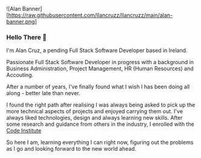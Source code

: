 ![Alan Banner][https://raw.githubusercontent.com/llancruzz/llancruzz/main/alan-banner.png]

### Hello There 👋
 
I'm Alan Cruz, a pending Full Stack Software Developer based in Ireland. 

Passionate Full Stack Software Developer in progress with a background in Business Administration, Project Management, HR (Human Resources) and Accouting. 

After a number of years, I've finally found what I wish I has been doing all along - better late than never.

I found the right path after realising I was always being asked to pick up the more technical aspects of projects and enjoyed carrying them out. I've always liked technologies, design and always learning new skills. After some research and guidance from others in the industry, I enrolled with the [Code Institute](https://codeinstitute.net/full-stack-software-development-diploma-uk/)

So here I am, learning everything I can right now, figuring out the problems as I go and looking forward to the new world ahead. 



